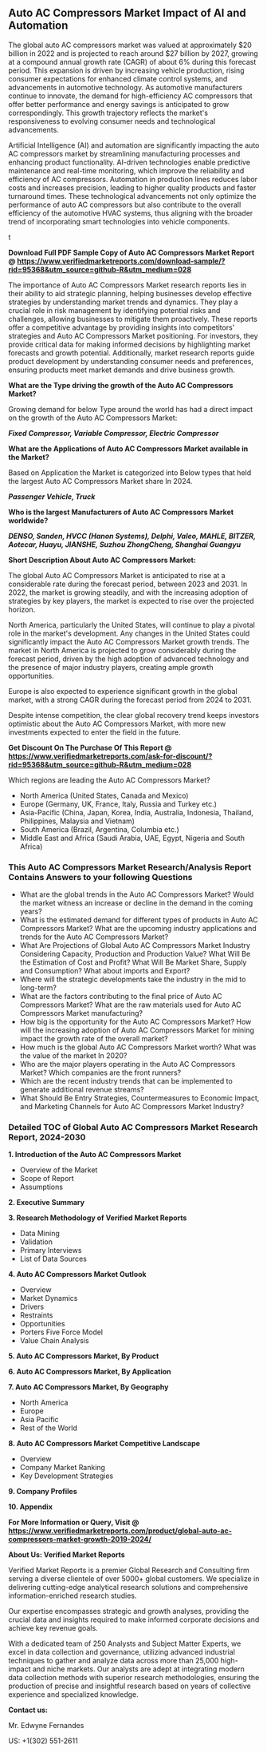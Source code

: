 <h2>Auto AC Compressors Market Impact of AI and Automation</h2><p>The global auto AC compressors market was valued at approximately $20 billion in 2022 and is projected to reach around $27 billion by 2027, growing at a compound annual growth rate (CAGR) of about 6% during this forecast period. This expansion is driven by increasing vehicle production, rising consumer expectations for enhanced climate control systems, and advancements in automotive technology. As automotive manufacturers continue to innovate, the demand for high-efficiency AC compressors that offer better performance and energy savings is anticipated to grow correspondingly. This growth trajectory reflects the market's responsiveness to evolving consumer needs and technological advancements.</p><p>Artificial Intelligence (AI) and automation are significantly impacting the auto AC compressors market by streamlining manufacturing processes and enhancing product functionality. AI-driven technologies enable predictive maintenance and real-time monitoring, which improve the reliability and efficiency of AC compressors. Automation in production lines reduces labor costs and increases precision, leading to higher quality products and faster turnaround times. These technological advancements not only optimize the performance of auto AC compressors but also contribute to the overall efficiency of the automotive HVAC systems, thus aligning with the broader trend of incorporating smart technologies into vehicle components.</p>t</p><p id="" class=""><strong>Download Full PDF Sample Copy of Auto AC Compressors Market Report @ <a href="https://www.verifiedmarketreports.com/download-sample/?rid=95368&utm_source=github-R&utm_medium=028" target="_blank">https://www.verifiedmarketreports.com/download-sample/?rid=95368&utm_source=github-R&utm_medium=028</a></strong></p><p>The importance of&nbsp;Auto AC Compressors Market research reports lies in their ability to aid strategic planning, helping businesses develop effective strategies by understanding market trends and dynamics. They play a crucial role in risk management by identifying potential risks and challenges, allowing businesses to mitigate them proactively. These reports offer a competitive advantage by providing insights into competitors' strategies and Auto AC Compressors Market positioning. For investors, they provide critical data for making informed decisions by highlighting market forecasts and growth potential. Additionally, market research reports guide product development by understanding consumer needs and preferences, ensuring products meet market demands and drive business growth.</p><p><strong>What are the&nbsp;Type driving the growth of the Auto AC Compressors Market?</strong></p><p id="" class="">Growing demand for below Type around the world has had a direct impact on the growth of the Auto AC Compressors Market:</p><em><strong>Fixed Compressor, Variable Compressor, Electric Compressor</strong></em></p><strong>What are the&nbsp;Applications&nbsp;of Auto AC Compressors Market available in the Market?</strong></p><p id="" class="">Based on Application the Market is categorized into Below types that held the largest Auto AC Compressors Market share In 2024.</p><em><strong>Passenger Vehicle, Truck</strong></em></p><strong>Who is the largest Manufacturers of Auto AC Compressors Market worldwide?</strong></p><p><em><strong>DENSO, Sanden, HVCC (Hanon Systems), Delphi, Valeo, MAHLE, BITZER, Aotecar, Huayu, JIANSHE, Suzhou ZhongCheng, Shanghai Guangyu</strong></em></p><p id="" class=""><strong>Short Description About Auto AC Compressors Market:</strong></p><p>The global Auto AC Compressors Market is anticipated to rise at a considerable rate during the forecast period, between 2023 and 2031. In 2022, the market is growing steadily, and with the increasing adoption of strategies by key players, the market is expected to rise over the projected horizon.</p><p>North America, particularly the United States, will continue to play a pivotal role in the market's development. Any changes in the United States could significantly impact the Auto AC Compressors Market growth trends. The market in North America is projected to grow considerably during the forecast period, driven by the high adoption of advanced technology and the presence of major industry players, creating ample growth opportunities.</p><p>Europe is also expected to experience significant growth in the global market, with a strong CAGR during the forecast period from 2024 to 2031.</p><p>Despite intense competition, the clear global recovery trend keeps investors optimistic about the Auto AC Compressors Market, with more new investments expected to enter the field in the future.</p><p id="" class=""><strong>Get Discount On The Purchase Of This Report @ <a href="https://www.verifiedmarketreports.com/ask-for-discount/?rid=95368&utm_source=github-R&utm_medium=028" target="_blank">https://www.verifiedmarketreports.com/ask-for-discount/?rid=95368&utm_source=github-R&utm_medium=028</a></strong></p>Which regions are leading the Auto AC Compressors Market?</p><ul><li>North America (United States, Canada and Mexico)</li><li>Europe (Germany, UK, France, Italy, Russia and Turkey etc.)</li><li>Asia-Pacific (China, Japan, Korea, India, Australia, Indonesia, Thailand, Philippines, Malaysia and Vietnam)</li><li>South America (Brazil, Argentina, Columbia etc.)</li><li>Middle East and Africa (Saudi Arabia, UAE, Egypt, Nigeria and South Africa)</li></ul><h3 id="" class="">This Auto AC Compressors Market Research/Analysis Report Contains Answers to your following Questions</h3><ul><li>What are the global trends in the Auto AC Compressors Market? Would the market witness an increase or decline in the demand in the coming years?</li><li>What is the estimated demand for different types of products in Auto AC Compressors Market? What are the upcoming industry applications and trends for the Auto AC Compressors Market?</li><li>What Are Projections of Global Auto AC Compressors Market Industry Considering Capacity, Production and Production Value? What Will Be the Estimation of Cost and Profit? What Will Be Market Share, Supply and Consumption? What about imports and Export?</li><li>Where will the strategic developments take the industry in the mid to long-term?</li><li>What are the factors contributing to the final price of Auto AC Compressors Market? What are the raw materials used for Auto AC Compressors Market manufacturing?</li><li>How big is the opportunity for the Auto AC Compressors Market? How will the increasing adoption of Auto AC Compressors Market for mining impact the growth rate of the overall market?</li><li>How much is the global Auto AC Compressors Market worth? What was the value of the market In 2020?</li><li>Who are the major players operating in the Auto AC Compressors Market? Which companies are the front runners?</li><li>Which are the recent industry trends that can be implemented to generate additional revenue streams?</li><li>What Should Be Entry Strategies, Countermeasures to Economic Impact, and Marketing Channels for Auto AC Compressors Market Industry?</li></ul><h3 id="" class="">Detailed TOC of Global Auto AC Compressors Market Research Report, 2024-2030</h3><p id="" class=""><strong>1. Introduction of the Auto AC Compressors Market</strong></p><ul><li>Overview of the Market</li><li>Scope of Report</li><li>Assumptions</li></ul><p id="" class=""><strong>2. Executive Summary</strong></p><p id="" class=""><strong>3. Research Methodology of Verified Market Reports</strong></p><ul><li>Data Mining</li><li>Validation</li><li>Primary Interviews</li><li>List of Data Sources</li></ul><p id="" class=""><strong>4. Auto AC Compressors Market Outlook</strong></p><ul><li>Overview</li><li>Market Dynamics</li><li>Drivers</li><li>Restraints</li><li>Opportunities</li><li>Porters Five Force Model</li><li>Value Chain Analysis</li></ul><p id="" class=""><strong>5. Auto AC Compressors Market, By Product</strong></p><p id="" class=""><strong>6. Auto AC Compressors Market, By Application</strong></p><p id="" class=""><strong>7. Auto AC Compressors Market, By Geography</strong></p><ul><li>North America</li><li>Europe</li><li>Asia Pacific</li><li>Rest of the World</li></ul><p id="" class=""><strong>8. Auto AC Compressors Market Competitive Landscape</strong></p><ul><li>Overview</li><li>Company Market Ranking</li><li>Key Development Strategies</li></ul><p id="" class=""><strong>9. Company Profiles</strong></p><p id="" class=""><strong>10. Appendix</strong></p><p id="" class=""><strong>For More Information or Query, Visit @ <a href="https://www.verifiedmarketreports.com/product/global-auto-ac-compressors-market-growth-2019-2024/" target="_blank">https://www.verifiedmarketreports.com/product/global-auto-ac-compressors-market-growth-2019-2024/</a></strong></p><p id="" class=""><strong>About Us: Verified Market Reports</strong></p><p id="" class="">Verified Market Reports is a premier Global Research and Consulting firm serving a diverse clientele of over 5000+ global customers. We specialize in delivering cutting-edge analytical research solutions and comprehensive information-enriched research studies.</p><p id="" class="">Our expertise encompasses strategic and growth analyses, providing the crucial data and insights required to make informed corporate decisions and achieve key revenue goals.</p><p id="" class="">With a dedicated team of 250 Analysts and Subject Matter Experts, we excel in data collection and governance, utilizing advanced industrial techniques to gather and analyze data across more than 25,000 high-impact and niche markets. Our analysts are adept at integrating modern data collection methods with superior research methodologies, ensuring the production of precise and insightful research based on years of collective experience and specialized knowledge.</p><p id="" class=""><strong>Contact us:</strong></p><p id="" class="">Mr. Edwyne Fernandes</p><p id="" class="">US: +1(302) 551-2611</p>